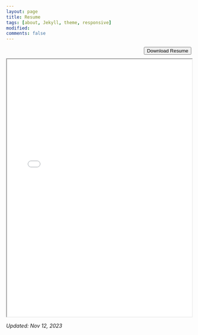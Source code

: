 ```yaml
---
layout: page
title: Resume
tags: [about, Jekyll, theme, responsive]
modified: 
comments: false
---
```


<!-- Button for downloading the resume -->
<div style="display: flex; justify-content: flex-end; margin-bottom: 10px;">
  <a href="/reports/Kundan_Kumar_Fall2023_Resume.docx.pdf" download="Kundan_Kumar_Resume.pdf">
    <button id="downloadResumeBtn">Download Resume</button>
  </a>
</div>

<!-- Display the resume iframe immediately -->
<iframe src="/reports/Kundan_Kumar_Fall2023_Resume.docx.pdf" width="100%" height="700px"></iframe>

*Updated: Nov 12, 2023*
